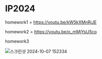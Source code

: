 # IP2024

homework1 = https://youtu.be/kW5kXMnRjJE

homework2 = https://youtu.be/o_mMjYsU5co

homework3 

![스크린샷 2024-10-07 152334](https://github.com/user-attachments/assets/ecde9922-3216-4bea-b958-57c7e6b71314)

